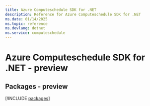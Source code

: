 ```yaml
---
title: Azure Computeschedule SDK for .NET
description: Reference for Azure Computeschedule SDK for .NET
ms.date: 01/14/2025
ms.topic: reference
ms.devlang: dotnet
ms.service: computeschedule
---
```

# Azure Computeschedule SDK for .NET - preview
## Packages - preview
[!INCLUDE [packages](computeschedule-index.md)]